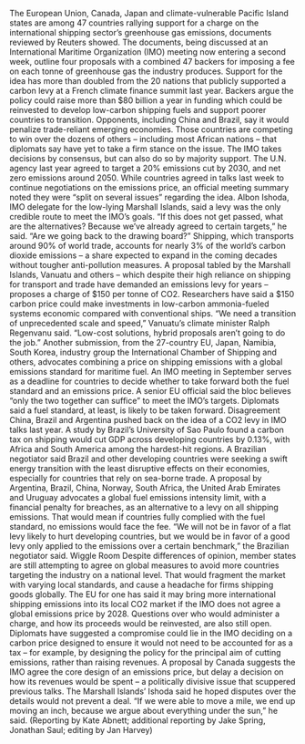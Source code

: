 The European Union, Canada, Japan and climate-vulnerable Pacific Island states are among 47 countries rallying support for a charge on the international shipping sector’s greenhouse gas emissions, documents reviewed by Reuters showed.
The documents, being discussed at an International Maritime Organization (IMO) meeting now entering a second week, outline four proposals with a combined 47 backers for imposing a fee on each tonne of greenhouse gas the industry produces.
Support for the idea has more than doubled from the 20 nations that publicly supported a carbon levy at a French climate finance summit last year.
Backers argue the policy could raise more than $80 billion a year in funding which could be reinvested to develop low-carbon shipping fuels and support poorer countries to transition. Opponents, including China and Brazil, say it would penalize trade-reliant emerging economies.
Those countries are competing to win over the dozens of others – including most African nations – that diplomats say have yet to take a firm stance on the issue. The IMO takes decisions by consensus, but can also do so by majority support.
The U.N. agency last year agreed to target a 20% emissions cut by 2030, and net zero emissions around 2050. While countries agreed in talks last week to continue negotiations on the emissions price, an official meeting summary noted they were “split on several issues” regarding the idea.
Albon Ishoda, IMO delegate for the low-lying Marshall Islands, said a levy was the only credible route to meet the IMO’s goals.
“If this does not get passed, what are the alternatives? Because we’ve already agreed to certain targets,” he said. “Are we going back to the drawing board?”
Shipping, which transports around 90% of world trade, accounts for nearly 3% of the world’s carbon dioxide emissions – a share expected to expand in the coming decades without tougher anti-pollution measures.
A proposal tabled by the Marshall Islands, Vanuatu and others – which despite their high reliance on shipping for transport and trade have demanded an emissions levy for years – proposes a charge of $150 per tonne of CO2.
Researchers have said a $150 carbon price could make investments in low-carbon ammonia-fueled systems economic compared with conventional ships.
“We need a transition of unprecedented scale and speed,” Vanuatu’s climate minister Ralph Regenvanu said. “Low-cost solutions, hybrid proposals aren’t going to do the job.”
Another submission, from the 27-country EU, Japan, Namibia, South Korea, industry group the International Chamber of Shipping and others, advocates combining a price on shipping emissions with a global emissions standard for maritime fuel.
An IMO meeting in September serves as a deadline for countries to decide whether to take forward both the fuel standard and an emissions price. A senior EU official said the bloc believes “only the two together can suffice” to meet the IMO’s targets.
Diplomats said a fuel standard, at least, is likely to be taken forward.
Disagreement
China, Brazil and Argentina pushed back on the idea of a CO2 levy in IMO talks last year. A study by Brazil’s University of Sao Paulo found a carbon tax on shipping would cut GDP across developing countries by 0.13%, with Africa and South America among the hardest-hit regions.
A Brazilian negotiator said Brazil and other developing countries were seeking a swift energy transition with the least disruptive effects on their economies, especially for countries that rely on sea-borne trade.
A proposal by Argentina, Brazil, China, Norway, South Africa, the United Arab Emirates and Uruguay advocates a global fuel emissions intensity limit, with a financial penalty for breaches, as an alternative to a levy on all shipping emissions.
That would mean if countries fully complied with the fuel standard, no emissions would face the fee.
“We will not be in favor of a flat levy likely to hurt developing countries, but we would be in favor of a good levy only applied to the emissions over a certain benchmark,” the Brazilian negotiator said.
Wiggle Room
Despite differences of opinion, member states are still attempting to agree on global measures to avoid more countries targeting the industry on a national level. That would fragment the market with varying local standards, and cause a headache for firms shipping goods globally.
The EU for one has said it may bring more international shipping emissions into its local CO2 market if the IMO does not agree a global emissions price by 2028.
Questions over who would administer a charge, and how its proceeds would be reinvested, are also still open.
Diplomats have suggested a compromise could lie in the IMO deciding on a carbon price designed to ensure it would not need to be accounted for as a tax – for example, by designing the policy for the principal aim of cutting emissions, rather than raising revenues.
A proposal by Canada suggests the IMO agree the core design of an emissions price, but delay a decision on how its revenues would be spent – a politically divisive issue that scuppered previous talks.
The Marshall Islands’ Ishoda said he hoped disputes over the details would not prevent a deal.
“If we were able to move a mile, we end up moving an inch, because we argue about everything under the sun,” he said.
(Reporting by Kate Abnett; additional reporting by Jake Spring, Jonathan Saul; editing by Jan Harvey)